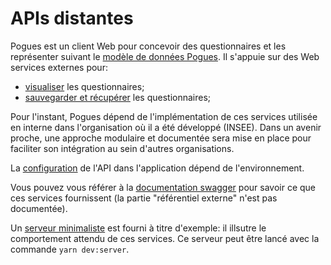 # APIs distantes

Pogues est un client Web pour concevoir des questionnaires et les représenter suivant le [modèle de données Pogues](./schema.md). Il s'appuie sur des Web services externes pour:

- [visualiser](./visualization.md) les questionnaires;
- [sauvegarder et récupérer](./persistence.md) les questionnaires;

Pour l'instant, Pogues dépend de l'implémentation de ces services utilisée en interne dans l'organisation où il a été développé (INSEE). Dans un avenir proche, une approche modulaire et documentée sera mise en place pour faciliter son intégration au sein d'autres organisations.

La [configuration](./configuration.md) de l'API dans l'application dépend de l'environnement.

Vous pouvez vous référer à la [documentation swagger](./swagger.md) pour savoir ce que ces services fournissent (la partie "référentiel externe" n'est pas documentée).

Un [serveur minimaliste](https://github.com/InseeFr/Pogues/tree/main/fake-server) est fourni à titre d'exemple: il illsutre le comportement attendu de ces services. Ce serveur peut être lancé avec la commande `yarn dev:server`.
